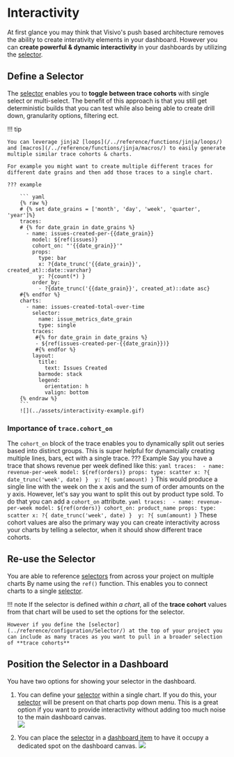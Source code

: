 # Interactivity

At first glance you may think that Visivo's push based architecture removes the ability to create interativity elements in your dashboard. However you can **create powerful & dynamic interactivity** in your dashboards by utilizing the [selector](/../reference/configuration/Selector/). 

## Define a Selector

The [selector](/../reference/configuration/Selector/) enables you to **toggle between trace cohorts** with single select or multi-select. The benefit of this approach is that you still get deterministic builds that you can test while also being able to create drill down, granularity options, filtering ect. 

!!! tip 
    
    You can leverage jinja2 [loops](/../reference/functions/jinja/loops/) and [macros](/../reference/functions/jinja/macros/) to easily generate multiple similar trace cohorts & charts.

    For example you might want to create multiple different traces for different date grains and then add those traces to a single chart. 

    ??? example 

        ``` yaml
        {% raw %}
        # {% set date_grains = ['month', 'day', 'week', 'quarter', 'year']%} 
        traces:
        # {% for date_grain in date_grains %}
          - name: issues-created-per-{{date_grain}}
            model: ${ref(issues)}
            cohort_on: "'{{date_grain}}'"
            props: 
              type: bar
              x: ?{date_trunc('{{date_grain}}', created_at)::date::varchar}
              y: ?{count(*) } 
            order_by: 
              - ?{date_trunc('{{date_grain}}', created_at)::date asc}
        #{% endfor %}   
        charts:
          - name: issues-created-total-over-time
            selector: 
              name: issue_metrics_date_grain
              type: single
            traces:
             #{% for date_grain in date_grains %}
             - ${ref(issues-created-per-{{date_grain}})}
             #{% endfor %}   
            layout: 
              title: 
                text: Issues Created
              barmode: stack 
              legend: 
                orientation: h
                valign: bottom
        {% endraw %}
        ```
        ![](../assets/interactivity-example.gif)
### Importance of `trace.cohort_on`
The `cohort_on` block of the trace enables you to dynamically split out series based into distinct groups. This is super helpful for dynamcially creating multiple lines, bars, ect with a single trace. 
??? Example 
    Say you have a trace that shows revenue per week defined like this: 
    ``` yaml
    traces: 
      - name: revenue-per-week
        model: ${ref(orders)}
        props:
          type: scatter
          x: ?{ date_trunc('week', date) } 
          y: ?{ sum(amount) }
    ```
    This would produce a single line with the week on the x axis and the sum of order amounts on the y axis. However, let's say you want to split this out by product type sold. To do that you can add a `cohort_on` attribute. 
    ``` yaml
    traces: 
      - name: revenue-per-week
        model: ${ref(orders)}
        cohort_on: product_name
        props:
          type: scatter
          x: ?{ date_trunc('week', date) } 
          y: ?{ sum(amount) }
    ```
These cohort values are also the primary way you can create interactivity across your charts by telling a selector, when it should show different trace cohorts. 

## Re-use the Selector 
You are able to reference [selectors](../reference/configuration/Selector/) from across your project on multiple charts By name using the `ref()` function. This enables you to connect charts to a single [selector](../reference/configuration/Selector/). 

!!! note 
    If the selector is defined _within a chart_, all of the **trace cohort** values from that chart will be used to set the options for the selector.

    However if you define the [selector](../reference/configuration/Selector/) at the top of your project you can include as many traces as you want to pull in a broader selection of **trace cohorts**


## Position the Selector in a Dashboard
You have two options for showing your selector in the dashboard. 

1. You can define your [selector](../reference/configuration/Selector/) within a single chart. If you do this, your [selector](../reference/configuration/Selector/) will be present on that charts pop down menu. This is a great option if you want to provide interactivity without adding too much noise to the main dashboard canvas.  
   ![](../assets/inchart-selector.png)

2. You can place the [selector](../reference/configuration/Selector/) in a [dashboard item](../reference/configuration/Dashboard/Row/Item/) to have it occupy a dedicated spot on the dashboard canvas. 
   ![](../assets/dash-selector.gif)